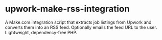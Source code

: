 # upwork-make-rss-integration
A Make.com integration script that extracts job listings from Upwork and converts them into an RSS feed. Optionally emails the feed URL to the user. Lightweight, dependency-free PHP.
